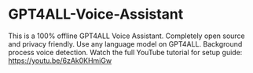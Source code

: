 # GPT4ALL-Voice-Assistant
This is a 100% offline GPT4ALL Voice Assistant. Completely open source and privacy friendly. Use any language model on GPT4ALL. Background process voice detection. Watch the full YouTube tutorial for setup guide: https://youtu.be/6zAk0KHmiGw
